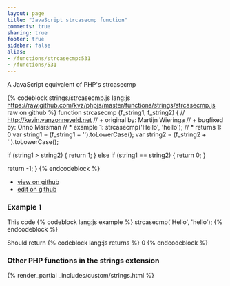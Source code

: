 ```yaml
---
layout: page
title: "JavaScript strcasecmp function"
comments: true
sharing: true
footer: true
sidebar: false
alias:
- /functions/strcasecmp:531
- /functions/531
---
```

<!-- Generated by Rakefile:build -->
A JavaScript equivalent of PHP's strcasecmp

{% codeblock strings/strcasecmp.js lang:js https://raw.github.com/kvz/phpjs/master/functions/strings/strcasecmp.js raw on github %}
function strcasecmp (f_string1, f_string2) {
  // http://kevin.vanzonneveld.net
  // +     original by: Martijn Wieringa
  // +     bugfixed by: Onno Marsman
  // *         example 1: strcasecmp('Hello', 'hello');
  // *         returns 1: 0
  var string1 = (f_string1 + '').toLowerCase();
  var string2 = (f_string2 + '').toLowerCase();

  if (string1 > string2) {
    return 1;
  } else if (string1 == string2) {
    return 0;
  }

  return -1;
}
{% endcodeblock %}

 - [view on github](https://github.com/kvz/phpjs/blob/master/functions/strings/strcasecmp.js)
 - [edit on github](https://github.com/kvz/phpjs/edit/master/functions/strings/strcasecmp.js)

### Example 1
This code
{% codeblock lang:js example %}
strcasecmp('Hello', 'hello');
{% endcodeblock %}

Should return
{% codeblock lang:js returns %}
0
{% endcodeblock %}


### Other PHP functions in the strings extension
{% render_partial _includes/custom/strings.html %}
